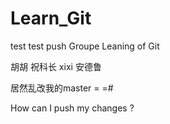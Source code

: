 # Learn_Git
test
test push 
Groupe Leaning of Git

胡胡
祝科长
xixi
安德鲁

居然乱改我的master = =#

How can I push my changes ?
